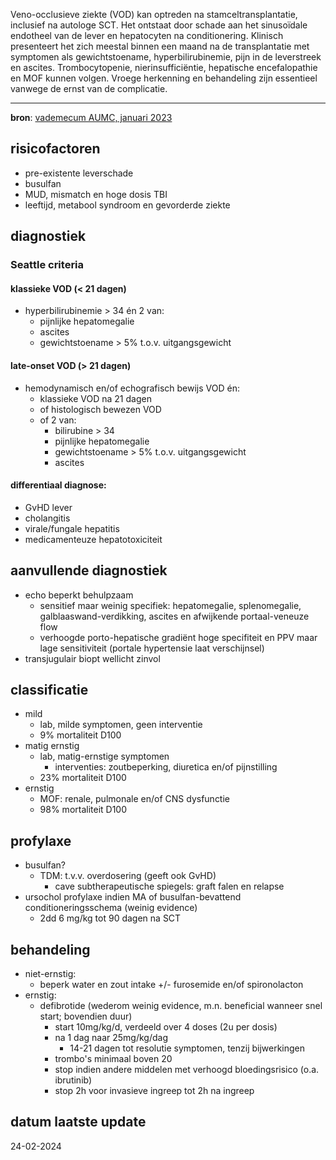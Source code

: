 Veno-occlusieve ziekte (VOD) kan optreden na stamceltransplantatie, inclusief na autologe SCT. Het ontstaat door schade aan het sinusoïdale endotheel van de lever en hepatocyten na conditionering. Klinisch presenteert het zich meestal binnen een maand na de transplantatie met symptomen als gewichtstoename, hyperbilirubinemie, pijn in de leverstreek en ascites. Trombocytopenie, nierinsufficiëntie, hepatische encefalopathie en MOF kunnen volgen. Vroege herkenning en behandeling zijn essentieel vanwege de ernst van de complicatie.
___
**bron**: [vademecum AUMC, januari 2023](https://vademecum.hematologie.nl/artikelen/celtherapie/allosct/sinusoidaal-obstructie-syndroom-sos-veno-occlusive-ziekte-vod/)
## risicofactoren
- pre-existente leverschade
- busulfan
- MUD, mismatch en hoge dosis TBI
- leeftijd, metabool syndroom en gevorderde ziekte
## diagnostiek
### Seattle criteria
#### klassieke VOD (< 21 dagen)
- hyperbilirubinemie > 34 én 2 van:
	- pijnlijke hepatomegalie
	- ascites
	- gewichtstoename > 5% t.o.v. uitgangsgewicht
#### late-onset VOD (> 21 dagen)
- hemodynamisch en/of echografisch bewijs VOD én:
	- klassieke VOD na 21 dagen
	- of histologisch bewezen VOD
	- of 2 van:
		- bilirubine > 34
		- pijnlijke hepatomegalie
		- gewichtstoename > 5% t.o.v. uitgangsgewicht
		- ascites
#### differentiaal diagnose:
- GvHD lever
- cholangitis
- virale/fungale hepatitis
- medicamenteuze hepatotoxiciteit
## aanvullende diagnostiek
- echo beperkt behulpzaam
	- sensitief maar weinig specifiek: hepatomegalie, splenomegalie, galblaaswand-verdikking, ascites en afwijkende portaal-veneuze flow
	- verhoogde porto-hepatische gradiënt hoge specifiteit en PPV maar lage sensitiviteit (portale hypertensie laat verschijnsel)
- transjugulair biopt wellicht zinvol
## classificatie
- mild
	- lab, milde symptomen, geen interventie
	- 9% mortaliteit D100
- matig ernstig
	- lab, matig-ernstige symptomen
		- interventies: zoutbeperking, diuretica en/of pijnstilling
	- 23% mortaliteit D100
- ernstig
	- MOF: renale, pulmonale en/of CNS dysfunctie
	- 98% mortaliteit D100
## profylaxe
- busulfan?
	- TDM: t.v.v. overdosering (geeft ook GvHD)
		- cave subtherapeutische spiegels: graft falen en relapse
- ursochol profylaxe indien MA of busulfan-bevattend conditioneringsschema (weinig evidence)
	- 2dd 6 mg/kg tot 90 dagen na SCT
## behandeling
- niet-ernstig: 
	- beperk water en zout intake +/- furosemide en/of spironolacton
- ernstig: 
	- defibrotide (wederom weinig evidence, m.n. beneficial wanneer snel start; bovendien duur)
		- start 10mg/kg/d, verdeeld over 4 doses (2u per dosis)
		- na 1 dag naar 25mg/kg/dag
			- 14-21 dagen tot resolutie symptomen, tenzij bijwerkingen
		- trombo's minimaal boven 20
		- stop indien andere middelen met verhoogd bloedingsrisico (o.a. ibrutinib)
		- stop 2h voor invasieve ingreep tot 2h na ingreep
## datum laatste update
24-02-2024